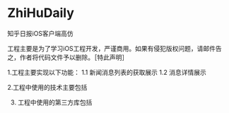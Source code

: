 # ZhiHuDaily
知乎日报iOS客户端高仿

工程主要是为了学习iOS工程开发，严谨商用。如果有侵犯版权问题，请邮件告之，作者将代码文件予以删除。［特此声明］

1.工程主要实现以下功能：
1.1 新闻消息列表的获取展示
1.2 消息详情展示


2.工程中使用的技术主要包括


3. 工程中使用的第三方库包括
